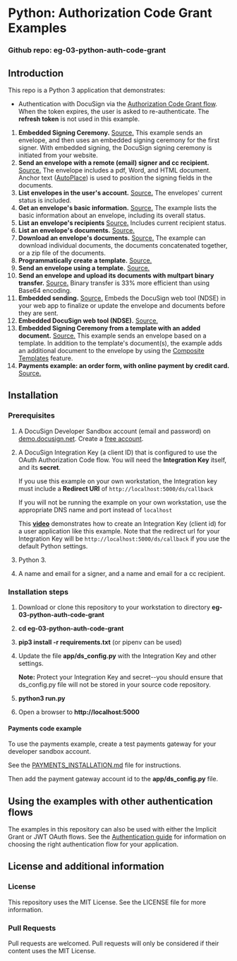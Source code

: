 # Python: Authorization Code Grant Examples

### Github repo: eg-03-python-auth-code-grant
## Introduction
This repo is a Python 3 application that demonstrates:

* Authentication with DocuSign via the
[Authorization Code Grant flow](https://developers.docusign.com/esign-rest-api/guides/authentication/oauth2-code-grant).
When the token expires, the user is asked to re-authenticate.
The **refresh token** is not used in this example.
1. **Embedded Signing Ceremony.**
   [Source.](https://github.com/docusign/eg-03-python-auth-code-grant/blob/master/app/eg001_embedded_signing.py)
   This example sends an envelope, and then uses an embedded signing ceremony for the first signer.
   With embedded signing, the DocuSign signing ceremony is initiated from your website.
1. **Send an envelope with a remote (email) signer and cc recipient.**
   [Source.](https://github.com/docusign/eg-03-python-auth-code-grant/blob/master/app/eg002_signing_via_email.py)
   The envelope includes a pdf, Word, and HTML document.
   Anchor text ([AutoPlace](https://support.docusign.com/en/guides/AutoPlace-New-DocuSign-Experience)) is used to position the signing fields in the documents.
1. **List envelopes in the user's account.**
   [Source.](https://github.com/docusign/eg-03-python-auth-code-grant/blob/master/app/eg003_list_envelopes.py)
   The envelopes' current status is included.
1. **Get an envelope's basic information.**
   [Source.](https://github.com/docusign/eg-03-python-auth-code-grant/blob/master/app/eg004_envelope_info.py)
   The example lists the basic information about an envelope, including its overall status.
1. **List an envelope's recipients**
   [Source.](https://github.com/docusign/eg-03-python-auth-code-grant/blob/master/app/eg005_envelope_recipients.py)
   Includes current recipient status.
1. **List an envelope's documents.**
   [Source.](https://github.com/docusign/eg-03-python-auth-code-grant/blob/master/app/eg006_envelope_docs.py)
1. **Download an envelope's documents.**
   [Source.](https://github.com/docusign/eg-03-python-auth-code-grant/blob/master/app/eg007_envelope_get_doc.py)
   The example can download individual
   documents, the documents concatenated together, or a zip file of the documents.
1. **Programmatically create a template.**
   [Source.](https://github.com/docusign/eg-03-python-auth-code-grant/blob/master/app/eg008_create_template.py)
1. **Send an envelope using a template.**
   [Source.](https://github.com/docusign/eg-03-python-auth-code-grant/blob/master/app/eg009_use_template.py)
1. **Send an envelope and upload its documents with multpart binary transfer.**
   [Source.](https://github.com/docusign/eg-03-python-auth-code-grant/blob/master/app/eg010_send_binary_docs.py)
   Binary transfer is 33% more efficient than using Base64 encoding.
1. **Embedded sending.**
   [Source.](https://github.com/docusign/eg-03-python-auth-code-grant/blob/master/app/eg011_embedded_sending.py)
   Embeds the DocuSign web tool (NDSE) in your web app to finalize or update
   the envelope and documents before they are sent.
1. **Embedded DocuSign web tool (NDSE).**
   [Source.](https://github.com/docusign/eg-03-python-auth-code-grant/blob/master/app/eg012_embedded_console.py)
1. **Embedded Signing Ceremony from a template with an added document.**
   [Source.](https://github.com/docusign/eg-03-python-auth-code-grant/blob/master/app/eg013_add_doc_to_template.py)
   This example sends an envelope based on a template.
   In addition to the template's document(s), the example adds an
   additional document to the envelope by using the
   [Composite Templates](https://developers.docusign.com/esign-rest-api/guides/features/templates#composite-templates)
   feature.
1. **Payments example: an order form, with online payment by credit card.**
   [Source.](https://github.com/docusign/eg-03-python-auth-code-grant/blob/master/app/eg014_collect_payment.py)

## Installation

### Prerequisites
1. A DocuSign Developer Sandbox account (email and password) on [demo.docusign.net](https://demo.docusign.net).
   Create a [free account](https://go.docusign.com/sandbox/productshot/?elqCampaignId=16535).
1. A DocuSign Integration Key (a client ID) that is configured to use the
   OAuth Authorization Code flow.
   You will need the **Integration Key** itself, and its **secret**.

   If you use this example on your own workstation,
   the Integration key must include a **Redirect URI** of `http://localhost:5000/ds/callback`

   If you will not be running the example on your own workstation,
   use the appropriate DNS name and port instead of `localhost`
   
   This [**video**](https://www.youtube.com/watch?v=eiRI4fe5HgM)
   demonstrates how to create an Integration Key (client id) for a
   user application like this example. Note that the redirect url for your 
   Integration Key will be `http://localhost:5000/ds/callback` if you
   use the default Python settings.

1. Python 3.
1. A name and email for a signer, and a name and email for a cc recipient.

### Installation steps
1. Download or clone this repository to your workstation to directory **eg-03-python-auth-code-grant**
1. **cd eg-03-python-auth-code-grant**
1. **pip3 install -r requirements.txt**  (or pipenv can be used)
1. Update the file **app/ds_config.py**
     with the Integration Key and other settings.

   **Note:** Protect your Integration Key and secret--you
   should ensure that ds_config.py file will not be stored in your source code
   repository.

1. **python3 run.py**
1. Open a browser to **http://localhost:5000**

#### Payments code example
To use the payments example, create a
test payments gateway for your developer sandbox account.

See the
[PAYMENTS_INSTALLATION.md](https://github.com/docusign/eg-03-python-auth-code-grant/blob/master/PAYMENTS_INSTALLATION.md)
file for instructions.

Then add the payment gateway account id to the **app/ds_config.py** file.

## Using the examples with other authentication flows

The examples in this repository can also be used with either the
Implicit Grant or JWT OAuth flows.
See the [Authentication guide](https://developers.docusign.com/esign-rest-api/guides/authentication)
for information on choosing the right authentication flow for your application.

## License and additional information

### License
This repository uses the MIT License. See the LICENSE file for more information.

### Pull Requests
Pull requests are welcomed. Pull requests will only be considered if their content
uses the MIT License.
